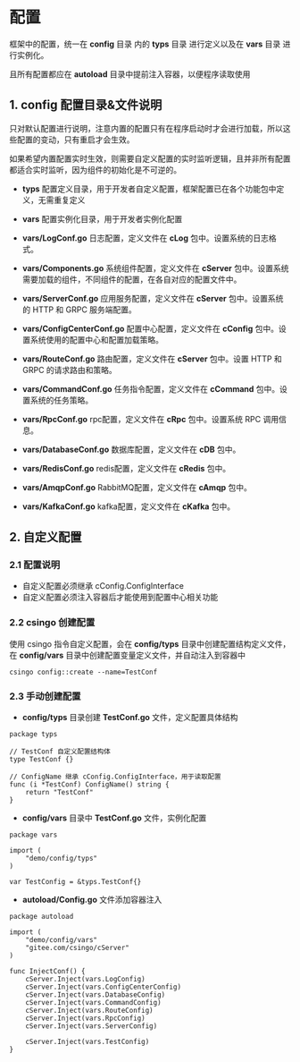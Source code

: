 # 配置

框架中的配置，统一在 **config** 目录 内的 **typs** 目录 进行定义以及在 **vars** 目录 进行实例化。

且所有配置都应在 **autoload** 目录中提前注入容器，以便程序读取使用

## 1. config 配置目录&文件说明

只对默认配置进行说明，注意内置的配置只有在程序启动时才会进行加载，所以这些配置的变动，只有重启才会生效。

如果希望内置配置实时生效，则需要自定义配置的实时监听逻辑，且并非所有配置都适合实时监听，因为组件的初始化是不可逆的。

- **typs** 配置定义目录，用于开发者自定义配置，框架配置已在各个功能包中定义，无需重复定义
- **vars** 配置实例化目录，用于开发者实例化配置


- **vars/LogConf.go** 日志配置，定义文件在 **cLog** 包中。设置系统的日志格式。
- **vars/Components.go** 系统组件配置，定义文件在 **cServer** 包中。设置系统需要加载的组件，不同组件的配置，在各自对应的配置文件中。
- **vars/ServerConf.go** 应用服务配置，定义文件在 **cServer** 包中。设置系统的 HTTP 和 GRPC 服务端配置。
- **vars/ConfigCenterConf.go** 配置中心配置，定义文件在 **cConfig** 包中。设置系统使用的配置中心和配置加载策略。
- **vars/RouteConf.go** 路由配置，定义文件在 **cServer** 包中。设置 HTTP 和 GRPC 的请求路由和策略。
- **vars/CommandConf.go** 任务指令配置，定义文件在 **cCommand** 包中。设置系统的任务策略。
- **vars/RpcConf.go** rpc配置，定义文件在 **cRpc** 包中。设置系统 RPC 调用信息。
- **vars/DatabaseConf.go** 数据库配置，定义文件在 **cDB** 包中。
- **vars/RedisConf.go** redis配置，定义文件在 **cRedis** 包中。
- **vars/AmqpConf.go** RabbitMQ配置，定义文件在 **cAmqp** 包中。
- **vars/KafkaConf.go** kafka配置，定义文件在 **cKafka** 包中。

## 2. 自定义配置

### 2.1 配置说明

- 自定义配置必须继承 cConfig.ConfigInterface
- 自定义配置必须注入容器后才能使用到配置中心相关功能

### 2.2 csingo 创建配置

使用 csingo 指令自定义配置，会在 **config/typs** 目录中创建配置结构定义文件，在 **config/vars** 目录中创建配置变量定义文件，并自动注入到容器中

```
csingo config::create --name=TestConf
```

### 2.3 手动创建配置

- **config/typs** 目录创建 **TestConf.go** 文件，定义配置具体结构

```golang
package typs

// TestConf 自定义配置结构体
type TestConf {}

// ConfigName 继承 cConfig.ConfigInterface，用于读取配置
func (i *TestConf) ConfigName() string {
	return "TestConf"
}

```

- **config/vars** 目录中 **TestConf.go** 文件，实例化配置

```golang
package vars

import (
	"demo/config/typs"
)

var TestConfig = &typs.TestConf{}
```

- **autoload/Config.go** 文件添加容器注入

```golang
package autoload

import (
	"demo/config/vars"
	"gitee.com/csingo/cServer"
)

func InjectConf() {
	cServer.Inject(vars.LogConfig)
	cServer.Inject(vars.ConfigCenterConfig)
	cServer.Inject(vars.DatabaseConfig)
	cServer.Inject(vars.CommandConfig)
	cServer.Inject(vars.RouteConfig)
	cServer.Inject(vars.RpcConfig)
	cServer.Inject(vars.ServerConfig)

	cServer.Inject(vars.TestConfig)
}

```